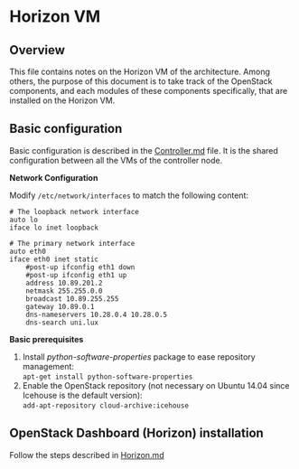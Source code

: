 # Horizon VM

## Overview
This file contains notes on the Horizon VM of the architecture. Among others, the purpose of this document is to take track of the OpenStack components, and each modules of these components specifically, that are installed on the Horizon VM.

## Basic configuration

Basic configuration is described in the [Controller.md](Controller.md) file. It is the shared configuration between all the VMs of the controller node.

**Network Configuration**

Modify `/etc/network/interfaces` to match the following content:

```
# The loopback network interface
auto lo
iface lo inet loopback

# The primary network interface
auto eth0
iface eth0 inet static
    #post-up ifconfig eth1 down
    #post-up ifconfig eth1 up
    address 10.89.201.2
    netmask 255.255.0.0
    broadcast 10.89.255.255
    gateway 10.89.0.1
    dns-nameservers 10.28.0.4 10.28.0.5
    dns-search uni.lux
```

**Basic prerequisites**

1. Install _python-software-properties_ package to ease repository management:  
  `apt-get install python-software-properties`
2. Enable the OpenStack repository (not necessary on Ubuntu 14.04 since Icehouse is the default version):  
  `add-apt-repository cloud-archive:icehouse`


## OpenStack Dashboard (Horizon) installation

Follow the steps described in [Horizon.md](Horizon.md)